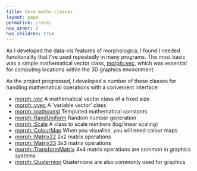 ```yaml
---
title: Core maths classes
layout: page
permalink: /core/
nav_order: 2
has_children: true
---
```

As I developed the data-vis features of morphologica, I found I needed functionality that I've used repeatedly in many programs.
The most basic was a simple mathematical vector class, [morph::vec](/core/vec), which was essential for computing locations within the 3D graphics environment.

As the project progressed, I developed a number of these classes for handling mathematical operations with a convenient interface:

* [morph::vec](/core/vec) A mathematical vector class of a fixed size
* [morph::vvec](/core/vvec) A 'variable vector' class
* [morph::mathconst](/core/mathconst) Templated mathematical constants
* [morph::RandUniform](/core/random) Random number generation
* [morph::Scale](/core/scale) A class to scale numbers (log/linear scaling)
* [morph::ColourMap](/core/colourmap) When you visualise, you will need colour maps
* [morph::Matrix22](/core/matrix33) 2x2 matrix operations
* [morph::Matrix33](/core/matrix33) 3x3 matrix operations
* [morph::TransformMatrix](/core/transformmatrix) 4x4 matrix operations are common in graphics systems
* [morph::Quaternion](/core/quaternion) Quaternions are also commonly used for graphics
